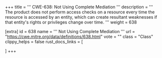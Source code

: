 +++
title = '''
CWE-638: Not Using Complete Mediation
'''
description	= '''
The product does not perform access checks on a resource every time the resource is accessed by an entity, which can create resultant weaknesses if that entity's rights or privileges change over time.
'''
weight = 638

[extra]
id = 638
name = '''
Not Using Complete Mediation
'''
url = "https://cwe.mitre.org/data/definitions/638.html"
vote = ""
class = "Class"
clippy_helps = false
rust_docs_links = [
	
]
+++
